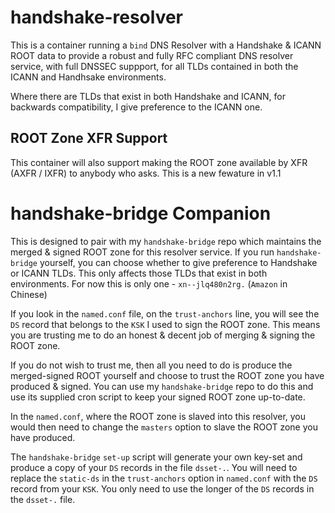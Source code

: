 # handshake-resolver
This is a container running a `bind` DNS Resolver with a Handshake &amp; ICANN ROOT data to
provide a robust and fully RFC compliant DNS resolver service, with full DNSSEC suppport, for
all TLDs contained in both the ICANN and Handhsake environments.

Where there are TLDs that exist in both Handshake and ICANN, for backwards compatibility, I give
preference to the ICANN one.


## ROOT Zone XFR Support
This container will also support making the ROOT zone available by XFR (AXFR / IXFR) to anybody who asks.
This is a new fewature in v1.1


# handshake-bridge Companion
This is designed to pair with my `handshake-bridge` repo which maintains the merged & signed ROOT
zone for this resolver service. If you run `handshake-bridge` yourself, you
can choose whether to give preference to Handshake or ICANN TLDs. This only affects those 
TLDs that exist in both environments. For now this is only one - `xn--jlq480n2rg.` (`Amazon` in Chinese)

If you look in the `named.conf` file, on the `trust-anchors` line, you will see the `DS` record that belongs to the `KSK`
I used to sign the ROOT zone. This means you are trusting me to do an honest & decent job of merging & signing
the ROOT zone.

If you do not wish to trust me, then all you need to do is produce the merged-signed ROOT
yourself and choose to trust the ROOT zone you have produced & signed. You can use my
`handshake-bridge` repo to do this and use its supplied cron script to keep your signed ROOT zone up-to-date.

In the `named.conf`, where the ROOT zone is slaved into this resolver, you would then need to change the
`masters` option to slave the ROOT zone you have produced.

The `handshake-bridge` `set-up` script will generate your own key-set and produce a copy of your `DS` records
in the file `dsset-.`. You will need to replace the `static-ds` in the `trust-anchors` option in `named.conf`
with the `DS` record from your `KSK`. You only need to use the longer of the `DS` records in the `dsset-.` file.
